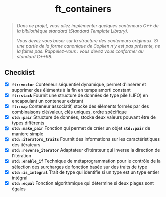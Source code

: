 # <p align="center">ft_containers</p>
> *Dans ce projet, vous allez implémenter quelques conteneurs C++ de la bibliothèque standard (Standard Template Library).*
>
> *Vous devez vous baser sur la structure des conteneurs originaux. Si une partie de la forme canonique de Coplien n'y est pas présente, ne la faites pas. Rappelez-vous : vous devez vous conformer au standard C++98.*

## Checklist
- [x] **`ft::vector`** Conteneur séquentiel dynamique, permet d'insérer et supprimer des éléments à la fin en temps amorti constant
- [x] **`ft::stack`** Fournit une structure de données de type pile (LIFO) en encapsulant un conteneur existant
- [x] **`ft::map`** Conteneur associatif, stocke des éléments formés par des combinaisons clé/valeur, clés uniques, ordre spécifique
- [x] **`std::pair`** Structure de données, stocke deux valeurs pouvant être de types différents
- [x] **`std::make_pair`** Fonction qui permet de créer un objet **`std::pair`** de manière simple
- [x] **`std::iterators_traits`** Fournit des informations sur les caractéristiques des itérateurs
- [x] **`std::reverse_iterator`** Adaptateur d'itérateur qui inverse la direction de l'itération
- [x] **`std::enable_if`** Technique de métaprogrammation pour le contrôle de la sélection des surcharges de fonction basée sur des traits de type
- [x] **`std::is_integral`** Trait de type qui identifie si un type est un type entier intégral
- [x] **`std::equal`** Fonction algorithmique qui détermine si deux plages sont égales
